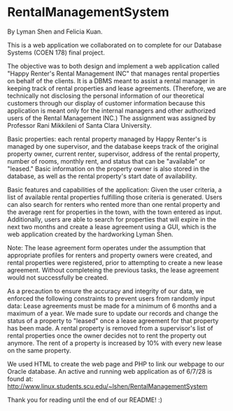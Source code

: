 # RentalManagementSystem
By Lyman Shen and Felicia Kuan. 

This is a web application we collaborated on to complete for our Database Systems (COEN 178) final project. 

The objective was to both design and implement a web application called "Happy Renter's Rental Management INC" that manages rental properties on behalf of the clients. It is a DBMS meant to assist a rental manager in keeping track of rental properties and lease agreements. (Therefore, we are technically not disclosing the personal information of our theoretical customers through our display of customer information because this application is meant only for the internal managers and other authorized users of the Rental Management INC.) The assignment was assigned by Professor Rani Mikkileni of Santa Clara University. 

Basic properties: each rental property managed by Happy Renter's is managed by one supervisor, and the database keeps track of the original property owner, current renter, supervisor, address of the rental property, number of rooms, monthly rent, and status that can be "available" or "leased." Basic information on the property owner is also stored in the database, as well as the rental property's start date of availability. 

Basic features and capabilities of the application: Given the user criteria, a list of available rental properties fulfilling those criteria is generated. Users can also search for renters who rented more than one rental property and the average rent for properties in the town, with the town entered as input. Additionally, users are able to search for properties that will expire in the next two months and create a lease agreement using a GUI, which is the web application created by the hardworking Lyman Shen. 

Note: The lease agreement form operates under the assumption that appropriate profiles for renters and property owners were created, and rental properties were registered, prior to attempting to create a new lease agreement. Without completeing the previous tasks, the lease agreement would not successfully be created.

As a precaution to ensure the accuracy and integrity of our data, we enforced the following constraints to prevent users from randomly input data: Lease agreements must be made for a minimum of 6 months and a maximum of a year. We made sure to update our records and change the status of a property to "leased" once a lease agreement for that property has been made. A rental property is removed from a supervisor's list of rental properties once the owner decides not to rent the property out anymore. The rent of a property is increased by 10% with every new lease on the same property.

We used HTML to create the web page and PHP to link our webpage to our Oracle database. An active and running web application as of 6/7/28 is found at: http://www.linux.students.scu.edu/~lshen/RentalManagementSystem

Thank you for reading until the end of our README! :)
